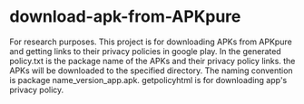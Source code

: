 # download-apk-from-APKpure
For research purposes. This project is for downloading APKs from APKpure and getting links to their privacy policies in google play. In the generated policy.txt is the package name of the APKs and their privacy policy links. the APKs will be downloaded to the specified directory. The naming convention is package name_version_app.apk. getpolicyhtml is for downloading app's privacy policy.

